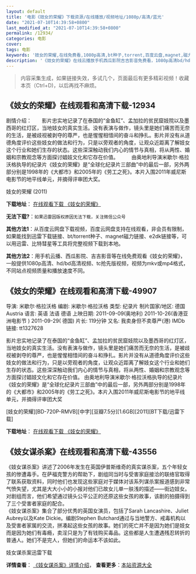 ```yaml
---
layout: default
title: '电影《妓女的荣耀》下载资源/在线播放/视频地址/1080p/高清/蓝光'
date: "2021-07-10T14:39:58+0800"
last_modified_at: "2021-07-10T14:39:58+0800"
permalink: /12934/
categories: 电影
cover:
tags: 电影
keywords: '妓女的荣耀,在线免费看,1080p高清,bt种子,torrent,百度云盘,magnet,磁力链,迅雷下载资源'
description: '《妓女的荣耀》在线云播放手机西瓜影院吉吉影音免费看，1080p高清bd/hd未删减完整版和tc抢先枪版，mkv/mp4格式，附带bt/torrent种子、magnet/磁力链、百度云盘、网盘资源迅雷下载链接'
---
```


>内容采集生成，如果链接失效，多试几个，页面最后有更多精彩视频！收藏本页（Ctrl+D)，以后再找不麻烦。


## 《妓女的荣耀》在线观看和高清下载-12934

剧情介绍：　　影片忠实地记录了在泰国的“金鱼缸”、孟加拉的贫民窟妓院以及墨西哥的红灯区，当地妓女的真实生活。没有表演与做作，镜头里是她们痛苦而无奈的生活，是被歧视被剥夺的尊严，也是惺惺相惜间的奋斗和挣扎。影片并没有从道德角度评价这些妓女的做法和行为，只是以旁观者的角度，让观众近距离了解妓女这个行业和她们生存的状态。这些深深触动我们内心的情节与真相，将从两性、婚姻和宗教观念等方面探讨娼妓文化和它存在价值。  　　由奥地利导演米歇尔·格拉沃格执导的纪录片《妓女的荣耀》是“全球化纪录片三部曲”中的最后一部，另外两部分别是1998年的《大都市》和2005年的《劳工之死》。本片入围2011年威尼斯电影节的地平线单元，并摘得评审团大奖。


妓女的荣耀 (2011)

**下载地址**： [在线观看下载 《妓女的荣耀》](https://www.btbtdy.me/btdy/dy6328.html) 


**无法下载?**：`如果迅雷因版权原因无法下载，关注微信公众号 `

**其他方法1**：从百度云网盘下载视频，百度云网盘支持在线观看，非会员有限制，如果能找到迅雷下载链接、bt/torrent种子、magnet磁力链接、e2dk链接等，可以用迅雷、比特彗星等工具将完整视频下载到本地。

**其他方法2**：用手机云播、西瓜影院、吉吉影音等在线免费观看《妓女的荣耀》，一般提供1080p高清、hd/bd高清视频、tc抢先版视频，视频为mkv或mp4格式，不同站点视频质量和播放速度不同。


## 《妓女的荣耀》在线观看和高清下载-49907

导演: 米歇尔·格拉沃格 编剧: 米歇尔·格拉沃格 类型: 纪录片 制片国家/地区: 德国 Austria 语言: 英语 法语 德语 上映日期: 2011-09-09(奥地利) 2011-10-26(香港亚洲电影节 ) 2011-09-29( 德国) 片长: 119分钟 又名: 我卖身但不卖尊严(港) IMDb链接: tt1327628

影片忠实地记录了在泰国的“金鱼缸”、孟加拉的贫民窟妓院以及墨西哥的红灯区，当地妓女的真实生活。没有表演与做作，镜头里是她们痛苦而无奈的生活，是被歧视被剥夺的尊严，也是惺惺相惜间的奋斗和挣扎。影片并没有从道德角度评价这些妓女的做法和行为，只是以旁观者的角度，让观众近距离了解妓女这个行业和她们生存的状态。这些深深触动我们内心的情节与真相，将从两性、婚姻和宗教观念等方面探讨娼妓文化和它存在价值。 由奥地利导演米歇尔·格拉沃格执导的纪录片《妓女的荣耀》是“全球化纪录片三部曲”中的最后一部，另外两部分别是1998年的《大都市》和2005年的《劳工之死》。本片入围2011年威尼斯电影节的地平线单元，并摘得评审团大奖


[妓女的荣耀][BD-720P-RMVB][中字][豆瓣7.5分][1.6GB][2011][BT下载/迅雷下载]

**下载地址**： [在线观看下载 《妓女的荣耀》](https://www.btdx8.com/torrent/whores_glory_2011.html) 


## 《妓女谋杀案》在线观看和高清下载-43556

《妓女谋杀案》讲述了2006年发生在英国伊普斯维奇的真实谋杀案，五个年轻女孩的惨遭毒手。在萨福克警方的帮助下，剧组同当时与受害家庭接洽的联络官取得了联系获取资料，同时他们也发现这些家庭对于媒体对该系列谋杀案报道感到非常气愤失望，尤其是大大小小的小报对他们已故女儿单一肤浅的描述&mdash;—街边妓女。对剧组而言，他们希望通过镜头公平公正的还原这些女孩的故事，该剧的拍摄得到了三个受害者家庭的配合。<br />《妓女谋杀案》集合了部分优秀的英国女演员，包括了Sarah Lancashire、Juliet Aubrey以及Kate Dickie。编剧Stephen Butchard通过与当地警方、戒毒机构以及受害者家属的交流，拼凑起这些女孩的故事。她们的死亡并不是因为她们是妓女而是因为她们有毒瘾，卖淫只是为了有钱购买毒品。这些都是人生遭遇残忍转折的普通人。她们不是完人，但她们的命运本不该如此。


妓女谋杀案迅雷下载

**详情查看**： [《妓女谋杀案》详情介绍](/movie/43556/)， **查看更多**：[本站资源大全](/movie/t/all/)

